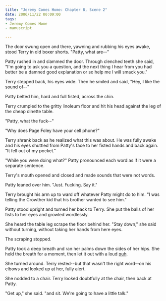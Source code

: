 ```yaml
--- 
title: "Jeremy Comes Home: Chapter 8, Scene 2"
date: 2006/11/22 00:09:00
tags: 
- Jeremy Comes Home
- manuscript

---
```


The door swung open and there, yawning and rubbing his eyes awake, stood Terry in old boxer shorts.  "Patty, what are--"

Patty rushed in and slammed the door.  Through clenched teeth she said, "I'm going to ask you a question, and the next thing I hear from you had better be a damned good explanation or so help me I will smack you."

Terry stepped back, his eyes wide.  Then he smiled and said, "Hey, I like the sound of--"

Patty belted him, hard and full fisted, across the chin.

Terry crumpled to the gritty linoleum floor and hit his head against the leg of the cheap dinette table.

"Patty, what the fuck--"

"Why does Page Foley have your cell phone?"

Terry shrank back as he realized what this was about.  He was fully awake and his eyes shuttled from Patty's face to her fisted hands and back again.  "It fell out of my pocket."

"While you were doing what?"  Patty pronounced each word as if it were a separate sentence.

Terry's mouth opened and closed and made sounds that were not words.

Patty leaned over him.  "Just.  Fucking.  Say it."

Terry brought his arm up to ward off whatever Patty might do to him.  "I was telling the Crowther kid that his brother wanted to see him."

Patty stood upright and turned her back to Terry.  She put the balls of her fists to her eyes and growled wordlessly.

She heard the table leg scrape the floor behind her.  "Stay down," she said without turning, without taking her hands from here eyes.

The scraping stopped.

Patty took a deep breath and ran her palms down the sides of her hips.  She held the breath for a moment, then let it out with a loud <u>puh</u>.

She turned around.  Terry rested--but that wasn't the right word--on his elbows and looked up at her, fully alert.

She nodded to a chair.  Terry looked doubtfully at the chair, then back at Patty.

"Get up," she said.  "and sit.  We're going to have a little talk."
